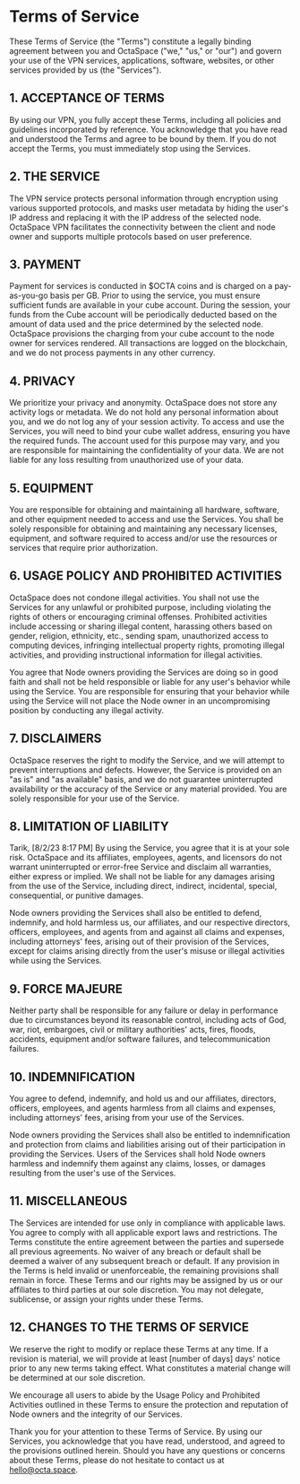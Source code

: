 # Terms of Service

These Terms of Service (the "Terms") constitute a legally binding agreement between you and OctaSpace ("we," "us," or "our") and govern your use of the VPN services, applications, software, websites, or other services provided by us (the "Services").

## 1. ACCEPTANCE OF TERMS

By using our VPN, you fully accept these Terms, including all policies and guidelines incorporated by reference. You acknowledge that you have read and understood the Terms and agree to be bound by them. If you do not accept the Terms, you must immediately stop using the Services.

## 2. THE SERVICE

The VPN service protects personal information through encryption using various supported protocols, and masks user metadata by hiding the user's IP address and replacing it with the IP address of the selected node. OctaSpace VPN facilitates the connectivity between the client and node owner and supports multiple protocols based on user preference.


## 3. PAYMENT

Payment for services is conducted in $OCTA coins and is charged on a pay-as-you-go basis per GB. Prior to using the service, you must ensure sufficient funds are available in your cube account. During the session, your funds from the Cube account will be periodically deducted based on the amount of data used and the price determined by the selected node. OctaSpace provisions the charging from your cube account to the node owner for services rendered. All transactions are logged on the blockchain, and we do not process payments in any other currency.

## 4. PRIVACY

We prioritize your privacy and anonymity. OctaSpace does not store any activity logs or metadata. We do not hold any personal information about you, and we do not log any of your session activity. To access and use the Services, you will need to bind your cube wallet address, ensuring you have the required funds. The account used for this purpose may vary, and you are responsible for maintaining the confidentiality of your data. We are not liable for any loss resulting from unauthorized use of your data.

## 5. EQUIPMENT

You are responsible for obtaining and maintaining all hardware, software, and other equipment needed to access and use the Services. You shall be solely responsible for obtaining and maintaining any necessary licenses, equipment, and software required to access and/or use the resources or services that require prior authorization.

## 6. USAGE POLICY AND PROHIBITED ACTIVITIES

OctaSpace does not condone illegal activities. You shall not use the Services for any unlawful or prohibited purpose, including violating the rights of others or encouraging criminal offenses. Prohibited activities include accessing or sharing illegal content, harassing others based on gender, religion, ethnicity, etc., sending spam, unauthorized access to computing devices, infringing intellectual property rights, promoting illegal activities, and providing instructional information for illegal activities.

You agree that Node owners providing the Services are doing so in good faith and shall not be held responsible or liable for any user's behavior while using the Service. You are responsible for ensuring that your behavior while using the Service will not place the Node owner in an uncompromising position by conducting any illegal activity.

## 7. DISCLAIMERS

OctaSpace reserves the right to modify the Service, and we will attempt to prevent interruptions and defects. However, the Service is provided on an "as is" and "as available" basis, and we do not guarantee uninterrupted availability or the accuracy of the Service or any material provided. You are solely responsible for your use of the Service.

## 8. LIMITATION OF LIABILITY

Tarik, [8/2/23 8:17 PM]
By using the Service, you agree that it is at your sole risk. OctaSpace and its affiliates, employees, agents, and licensors do not warrant uninterrupted or error-free Service and disclaim all warranties, either express or implied. We shall not be liable for any damages arising from the use of the Service, including direct, indirect, incidental, special, consequential, or punitive damages.

Node owners providing the Services shall also be entitled to defend, indemnify, and hold harmless us, our affiliates, and our respective directors, officers, employees, and agents from and against all claims and expenses, including attorneys' fees, arising out of their provision of the Services, except for claims arising directly from the user's misuse or illegal activities while using the Services.

## 9. FORCE MAJEURE

Neither party shall be responsible for any failure or delay in performance due to circumstances beyond its reasonable control, including acts of God, war, riot, embargoes, civil or military authorities' acts, fires, floods, accidents, equipment and/or software failures, and telecommunication failures.

## 10. INDEMNIFICATION

You agree to defend, indemnify, and hold us and our affiliates, directors, officers, employees, and agents harmless from all claims and expenses, including attorneys' fees, arising from your use of the Services.

Node owners providing the Services shall also be entitled to indemnification and protection from claims and liabilities arising out of their participation in providing the Services. Users of the Services shall hold Node owners harmless and indemnify them against any claims, losses, or damages resulting from the user's use of the Services.

## 11. MISCELLANEOUS

The Services are intended for use only in compliance with applicable laws. You agree to comply with all applicable export laws and restrictions. The Terms constitute the entire agreement between the parties and supersede all previous agreements. No waiver of any breach or default shall be deemed a waiver of any subsequent breach or default. If any provision in the Terms is held invalid or unenforceable, the remaining provisions shall remain in force. These Terms and our rights may be assigned by us or our affiliates to third parties at our sole discretion. You may not delegate, sublicense, or assign your rights under these Terms.

## 12. CHANGES TO THE TERMS OF SERVICE

We reserve the right to modify or replace these Terms at any time. If a revision is material, we will provide at least [number of days] days' notice prior to any new terms taking effect. What constitutes a material change will be determined at our sole discretion.

We encourage all users to abide by the Usage Policy and Prohibited Activities outlined in these Terms to ensure the protection and reputation of Node owners and the integrity of our Services.

Thank you for your attention to these Terms of Service. By using our Services, you acknowledge that you have read, understood, and agreed to the provisions outlined herein. Should you have any questions or concerns about these Terms, please do not hesitate to contact us at hello@octa.space.

